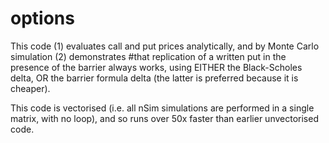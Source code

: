 # options

This code 
(1) evaluates call and put prices analytically, and by Monte Carlo simulation 
(2) demonstrates #that replication of a written put in the presence of the barrier always works, using EITHER the 
Black-Scholes delta, OR the barrier formula delta (the latter is preferred because it is cheaper).

This code is vectorised (i.e. all nSim simulations are performed in a single matrix, with no loop), 
and so runs over 50x faster than earlier unvectorised code.

